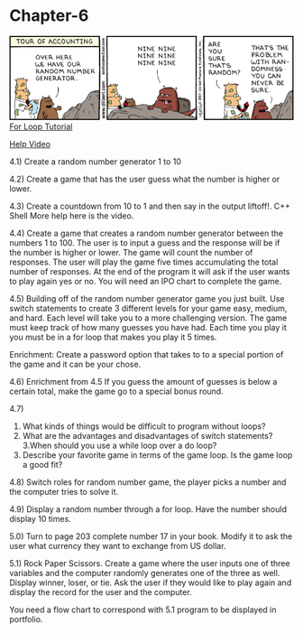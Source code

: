 # Chapter-6
<img src="random.jpg" alt="dilbert">
<a href="http://www.tutorialspoint.com/cplusplus/cpp_for_loop.htm">For Loop Tutorial</a>

<a href="https://sites.google.com/a/davenport.k12.ia.us/mr-brosius-class-room/c-programming/chapter-6/help-video">Help Video</a>

4.1) Create a random number generator 1 to 10

4.2) Create a game that has the user guess what the number is higher or lower. 

4.3) Create a countdown from 10 to 1 and then say in the output liftoff!. C++ Shell More help here is the video. 

4.4) Create a game that creates a random number generator between the numbers 1 to 100. The user is to input a guess and the response will be if the number is higher or lower. The game will count the number of responses. The user will play the game five times accumulating the total number of responses. At the end of the program it will ask if the user wants to play again yes or no. You will need an IPO chart to complete the game.  

4.5) Building off of the random number generator game you just built. Use switch statements to create 3 different levels for your game easy, medium, and hard. Each level will take you to a more challenging version.
The game must keep track of how many guesses you have had. 
Each time you play it you must be in a for loop that makes you play it 5 times. 

Enrichment: Create a password option that takes to to a special portion of the game and it can be your chose. 

4.6) Enrichment from 4.5 If you guess the amount of guesses is below a certain total, make the game go to a special bonus round.

4.7) 
1. What kinds of things would be difficult to program without loops?
2. What are the advantages and disadvantages of switch statements?
3.When should you use a while loop over a do loop?
4. Describe your favorite game in terms of the game loop. Is the game loop a good fit?

4.8) Switch roles for random number game, the player picks a number and the computer tries to solve it.

4.9) Display a random number through  a for loop. Have the number should display 10 times.

5.0) Turn to page 203 complete number 17 in your book. Modify it to ask the user what currency they want to exchange from US dollar. 

5.1) Rock Paper Scissors. Create a game where the user inputs one of three variables and the computer randomly generates one of the three as well. Display winner, loser, or tie.
Ask the user if they would like to play again and display the record for the user and the computer. 

You need a flow chart to correspond with 5.1 program to be displayed in portfolio.
